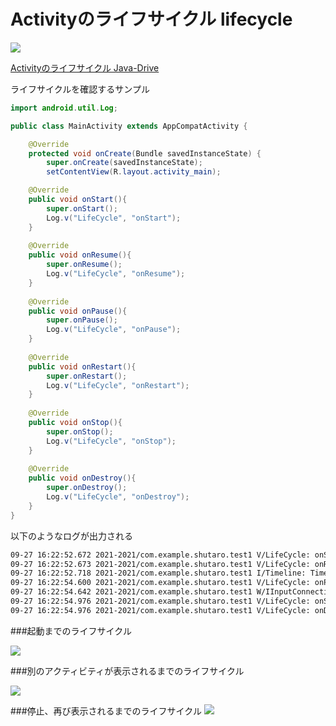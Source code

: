 # Activityのライフサイクル lifecycle

![](http://www.javadrive.jp/android/activity/img/p2-1.png)


[Activityのライフサイクル Java-Drive](http://www.javadrive.jp/android/activity/index2.html)


ライフサイクルを確認するサンプル

```java
import android.util.Log;

public class MainActivity extends AppCompatActivity {

    @Override
    protected void onCreate(Bundle savedInstanceState) {
        super.onCreate(savedInstanceState);
        setContentView(R.layout.activity_main);

    @Override
    public void onStart(){
        super.onStart();
        Log.v("LifeCycle", "onStart");
    }
    
    @Override
    public void onResume(){
        super.onResume();
        Log.v("LifeCycle", "onResume");
    }
    
    @Override
    public void onPause(){
        super.onPause();
        Log.v("LifeCycle", "onPause");
    }
    
    @Override
    public void onRestart(){
        super.onRestart();
        Log.v("LifeCycle", "onRestart");
    }
    
    @Override
    public void onStop(){
        super.onStop();
        Log.v("LifeCycle", "onStop");
    }
    
    @Override
    public void onDestroy(){
        super.onDestroy();
        Log.v("LifeCycle", "onDestroy");
    }
}

```

以下のようなログが出力される

```sh
09-27 16:22:52.672 2021-2021/com.example.shutaro.test1 V/LifeCycle: onStart
09-27 16:22:52.673 2021-2021/com.example.shutaro.test1 V/LifeCycle: onResume
09-27 16:22:52.718 2021-2021/com.example.shutaro.test1 I/Timeline: Timeline: Activity_idle id: android.os.BinderProxy@50672ed time:533644184
09-27 16:22:54.600 2021-2021/com.example.shutaro.test1 V/LifeCycle: onPause
09-27 16:22:54.642 2021-2021/com.example.shutaro.test1 W/IInputConnectionWrapper: showStatusIcon on inactive InputConnection
09-27 16:22:54.976 2021-2021/com.example.shutaro.test1 V/LifeCycle: onStop
09-27 16:22:54.976 2021-2021/com.example.shutaro.test1 V/LifeCycle: onDestroy
```

###起動までのライフサイクル

![](http://www.javadrive.jp/android/activity/img/p2-3.png)

###別のアクティビティが表示されるまでのライフサイクル

![](http://www.javadrive.jp/android/activity/img/p2-5.png)

###停止、再び表示されるまでのライフサイクル
![](http://www.javadrive.jp/android/activity/img/p2-6.png)